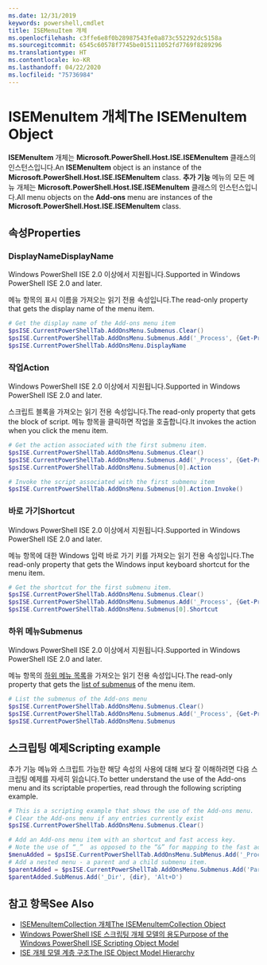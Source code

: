 ```yaml
---
ms.date: 12/31/2019
keywords: powershell,cmdlet
title: ISEMenuItem 개체
ms.openlocfilehash: c3ffe6e8f0b28987543fe0a873c552292dc5158a
ms.sourcegitcommit: 6545c60578f7745be015111052fd7769f8289296
ms.translationtype: HT
ms.contentlocale: ko-KR
ms.lasthandoff: 04/22/2020
ms.locfileid: "75736984"
---
```

# <a name="the-isemenuitem-object"></a><span data-ttu-id="ee6c8-103">ISEMenuItem 개체</span><span class="sxs-lookup"><span data-stu-id="ee6c8-103">The ISEMenuItem Object</span></span>

<span data-ttu-id="ee6c8-104">**ISEMenuItem** 개체는 **Microsoft.PowerShell.Host.ISE.ISEMenuItem** 클래스의 인스턴스입니다.</span><span class="sxs-lookup"><span data-stu-id="ee6c8-104">An **ISEMenuItem** object is an instance of the **Microsoft.PowerShell.Host.ISE.ISEMenuItem** class.</span></span>
<span data-ttu-id="ee6c8-105">**추가 기능** 메뉴의 모든 메뉴 개체는 **Microsoft.PowerShell.Host.ISE.ISEMenuItem** 클래스의 인스턴스입니다.</span><span class="sxs-lookup"><span data-stu-id="ee6c8-105">All menu objects on the **Add-ons** menu are instances of the **Microsoft.PowerShell.Host.ISE.ISEMenuItem** class.</span></span>

## <a name="properties"></a><span data-ttu-id="ee6c8-106">속성</span><span class="sxs-lookup"><span data-stu-id="ee6c8-106">Properties</span></span>

### <a name="displayname"></a><span data-ttu-id="ee6c8-107">DisplayName</span><span class="sxs-lookup"><span data-stu-id="ee6c8-107">DisplayName</span></span>

<span data-ttu-id="ee6c8-108">Windows PowerShell ISE 2.0 이상에서 지원됩니다.</span><span class="sxs-lookup"><span data-stu-id="ee6c8-108">Supported in Windows PowerShell ISE 2.0 and later.</span></span>

<span data-ttu-id="ee6c8-109">메뉴 항목의 표시 이름을 가져오는 읽기 전용 속성입니다.</span><span class="sxs-lookup"><span data-stu-id="ee6c8-109">The read-only property that gets the display name of the menu item.</span></span>

```powershell
# Get the display name of the Add-ons menu item
$psISE.CurrentPowerShellTab.AddOnsMenu.Submenus.Clear()
$psISE.CurrentPowerShellTab.AddOnsMenu.Submenus.Add('_Process', {Get-Process}, 'Alt+P')
$psISE.CurrentPowerShellTab.AddOnsMenu.DisplayName
```

### <a name="action"></a><span data-ttu-id="ee6c8-110">작업</span><span class="sxs-lookup"><span data-stu-id="ee6c8-110">Action</span></span>

<span data-ttu-id="ee6c8-111">Windows PowerShell ISE 2.0 이상에서 지원됩니다.</span><span class="sxs-lookup"><span data-stu-id="ee6c8-111">Supported in Windows PowerShell ISE 2.0 and later.</span></span>

<span data-ttu-id="ee6c8-112">스크립트 블록을 가져오는 읽기 전용 속성입니다.</span><span class="sxs-lookup"><span data-stu-id="ee6c8-112">The read-only property that gets the block of script.</span></span> <span data-ttu-id="ee6c8-113">메뉴 항목을 클릭하면 작업을 호출합니다.</span><span class="sxs-lookup"><span data-stu-id="ee6c8-113">It invokes the action when you click the menu item.</span></span>

```powershell
# Get the action associated with the first submenu item.
$psISE.CurrentPowerShellTab.AddOnsMenu.Submenus.Clear()
$psISE.CurrentPowerShellTab.AddOnsMenu.Submenus.Add('_Process', {Get-Process}, 'Alt+P')
$psISE.CurrentPowerShellTab.AddOnsMenu.Submenus[0].Action

# Invoke the script associated with the first submenu item
$psISE.CurrentPowerShellTab.AddOnsMenu.Submenus[0].Action.Invoke()
```

### <a name="shortcut"></a><span data-ttu-id="ee6c8-114">바로 가기</span><span class="sxs-lookup"><span data-stu-id="ee6c8-114">Shortcut</span></span>

<span data-ttu-id="ee6c8-115">Windows PowerShell ISE 2.0 이상에서 지원됩니다.</span><span class="sxs-lookup"><span data-stu-id="ee6c8-115">Supported in Windows PowerShell ISE 2.0 and later.</span></span>

<span data-ttu-id="ee6c8-116">메뉴 항목에 대한 Windows 입력 바로 가기 키를 가져오는 읽기 전용 속성입니다.</span><span class="sxs-lookup"><span data-stu-id="ee6c8-116">The read-only property that gets the Windows input keyboard shortcut for the menu item.</span></span>

```powershell
# Get the shortcut for the first submenu item.
$psISE.CurrentPowerShellTab.AddOnsMenu.Submenus.Clear()
$psISE.CurrentPowerShellTab.AddOnsMenu.Submenus.Add('_Process', {Get-Process}, 'Alt+P')
$psISE.CurrentPowerShellTab.AddOnsMenu.Submenus[0].Shortcut
```

### <a name="submenus"></a><span data-ttu-id="ee6c8-117">하위 메뉴</span><span class="sxs-lookup"><span data-stu-id="ee6c8-117">Submenus</span></span>

<span data-ttu-id="ee6c8-118">Windows PowerShell ISE 2.0 이상에서 지원됩니다.</span><span class="sxs-lookup"><span data-stu-id="ee6c8-118">Supported in Windows PowerShell ISE 2.0 and later.</span></span>

<span data-ttu-id="ee6c8-119">메뉴 항목의 [하위 메뉴 목록](The-ISEMenuItemCollection-Object.md)을 가져오는 읽기 전용 속성입니다.</span><span class="sxs-lookup"><span data-stu-id="ee6c8-119">The read-only property that gets the [list of submenus](The-ISEMenuItemCollection-Object.md) of the menu item.</span></span>

```powershell
# List the submenus of the Add-ons menu
$psISE.CurrentPowerShellTab.AddOnsMenu.Submenus.Clear()
$psISE.CurrentPowerShellTab.AddOnsMenu.Submenus.Add('_Process', {Get-Process}, 'Alt+P')
$psISE.CurrentPowerShellTab.AddOnsMenu.Submenus
```

## <a name="scripting-example"></a><span data-ttu-id="ee6c8-120">스크립팅 예제</span><span class="sxs-lookup"><span data-stu-id="ee6c8-120">Scripting example</span></span>

<span data-ttu-id="ee6c8-121">추가 기능 메뉴와 스크립트 가능한 해당 속성의 사용에 대해 보다 잘 이해하려면 다음 스크립팅 예제를 자세히 읽습니다.</span><span class="sxs-lookup"><span data-stu-id="ee6c8-121">To better understand the use of the Add-ons menu and its scriptable properties, read through the following scripting example.</span></span>

```powershell
# This is a scripting example that shows the use of the Add-ons menu.
# Clear the Add-ons menu if any entries currently exist
$psISE.CurrentPowerShellTab.AddOnsMenu.Submenus.Clear()

# Add an Add-ons menu item with an shortcut and fast access key.
# Note the use of “_”  as opposed to the “&” for mapping to the fast access key letter for the menu item.
$menuAdded = $psISE.CurrentPowerShellTab.AddOnsMenu.SubMenus.Add('_Process', {Get-Process}, 'Alt+P')
# Add a nested menu - a parent and a child submenu item.
$parentAdded = $psISE.CurrentPowerShellTab.AddOnsMenu.Submenus.Add('Parent', $null, $null)
$parentAdded.SubMenus.Add('_Dir', {dir}, 'Alt+D')
```

## <a name="see-also"></a><span data-ttu-id="ee6c8-122">참고 항목</span><span class="sxs-lookup"><span data-stu-id="ee6c8-122">See Also</span></span>

- [<span data-ttu-id="ee6c8-123">ISEMenuItemCollection 개체</span><span class="sxs-lookup"><span data-stu-id="ee6c8-123">The ISEMenuItemCollection Object</span></span>](The-ISEMenuItemCollection-Object.md)
- [<span data-ttu-id="ee6c8-124">Windows PowerShell ISE 스크립팅 개체 모델의 용도</span><span class="sxs-lookup"><span data-stu-id="ee6c8-124">Purpose of the Windows PowerShell ISE Scripting Object Model</span></span>](Purpose-of-the-Windows-PowerShell-ISE-Scripting-Object-Model.md)
- [<span data-ttu-id="ee6c8-125">ISE 개체 모델 계층 구조</span><span class="sxs-lookup"><span data-stu-id="ee6c8-125">The ISE Object Model Hierarchy</span></span>](The-ISE-Object-Model-Hierarchy.md)
